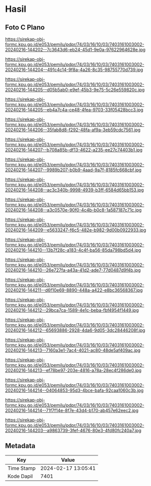 # Hasil

## Foto C Plano

https://sirekap-obj-formc.kpu.go.id/e053/pemilu/pdpr/74/03/16/10/03/7403161003002-20240216-144202--7c3643d6-eb24-45d1-9e0a-97622964628e.jpg

https://sirekap-obj-formc.kpu.go.id/e053/pemilu/pdpr/74/03/16/10/03/7403161003002-20240216-144204--491c4c14-9f8a-4a26-8c35-98755770d739.jpg

https://sirekap-obj-formc.kpu.go.id/e053/pemilu/pdpr/74/03/16/10/03/7403161003002-20240216-144205--d05b5ab0-e9ef-45b3-9e75-5c26e559820c.jpg

https://sirekap-obj-formc.kpu.go.id/e053/pemilu/pdpr/74/03/16/10/03/7403161003002-20240216-144205--eb4a7c4a-ce48-4fea-9703-33f05428bcc3.jpg

https://sirekap-obj-formc.kpu.go.id/e053/pemilu/pdpr/74/03/16/10/03/7403161003002-20240216-144206--35fab8d8-f292-48fa-af9a-3eb59cdc7561.jpg

https://sirekap-obj-formc.kpu.go.id/e053/pemilu/pdpr/74/03/16/10/03/7403161003002-20240216-144207--b708a85b-df13-4622-a235-ee27c74403b1.jpg

https://sirekap-obj-formc.kpu.go.id/e053/pemilu/pdpr/74/03/16/10/03/7403161003002-20240216-144207--9989b207-b0b9-4aad-9a7f-8185fc668cbf.jpg

https://sirekap-obj-formc.kpu.go.id/e053/pemilu/pdpr/74/03/16/10/03/7403161003002-20240216-144208--ac3c340b-9998-4939-b3ff-6584d65bb153.jpg

https://sirekap-obj-formc.kpu.go.id/e053/pemilu/pdpr/74/03/16/10/03/7403161003002-20240216-144208--a3c0570e-90f0-4c4b-b0c8-1a587187c71c.jpg

https://sirekap-obj-formc.kpu.go.id/e053/pemilu/pdpr/74/03/16/10/03/7403161003002-20240216-144209--e5633247-f6c5-482e-b982-9d00b0922933.jpg

https://sirekap-obj-formc.kpu.go.id/e053/pemilu/pdpr/74/03/16/10/03/7403161003002-20240216-144210--13b7f28c-a183-4c4f-ba56-85da798bd5d4.jpg

https://sirekap-obj-formc.kpu.go.id/e053/pemilu/pdpr/74/03/16/10/03/7403161003002-20240216-144210--26e727fa-a43a-41d2-ade7-77d0487d9f4b.jpg

https://sirekap-obj-formc.kpu.go.id/e053/pemilu/pdpr/74/03/16/10/03/7403161003002-20240216-144211--d6f10e69-8890-448a-a422-e8bc36568367.jpg

https://sirekap-obj-formc.kpu.go.id/e053/pemilu/pdpr/74/03/16/10/03/7403161003002-20240216-144212--29bca7ca-1589-4e1c-beba-fbf4954f1449.jpg

https://sirekap-obj-formc.kpu.go.id/e053/pemilu/pdpr/74/03/16/10/03/7403161003002-20240216-144212--65693886-2928-4da6-9d05-3dc28446208f.jpg

https://sirekap-obj-formc.kpu.go.id/e053/pemilu/pdpr/74/03/16/10/03/7403161003002-20240216-144213--7160a3e1-7ac4-4021-ac80-48de5af409ac.jpg

https://sirekap-obj-formc.kpu.go.id/e053/pemilu/pdpr/74/03/16/10/03/7403161003002-20240216-144213--ef78be97-203e-4816-a78a-28ec4f286de0.jpg

https://sirekap-obj-formc.kpu.go.id/e053/pemilu/pdpr/74/03/16/10/03/7403161003002-20240216-144214--04064853-95d3-4bce-bafa-92caa1060c3b.jpg

https://sirekap-obj-formc.kpu.go.id/e053/pemilu/pdpr/74/03/16/10/03/7403161003002-20240216-144214--71f7f14e-8f7e-43d4-b170-ab457e62eec2.jpg

https://sirekap-obj-formc.kpu.go.id/e053/pemilu/pdpr/74/03/16/10/03/7403161003002-20240216-144203--a9863739-3fef-4676-80e3-4fd80fc240a7.jpg


## Metadata

| Key        | Value               |
| ---------- | ------------------- |
| Time Stamp | 2024-02-17 13:05:41 |
| Kode Dapil | 7401                |



